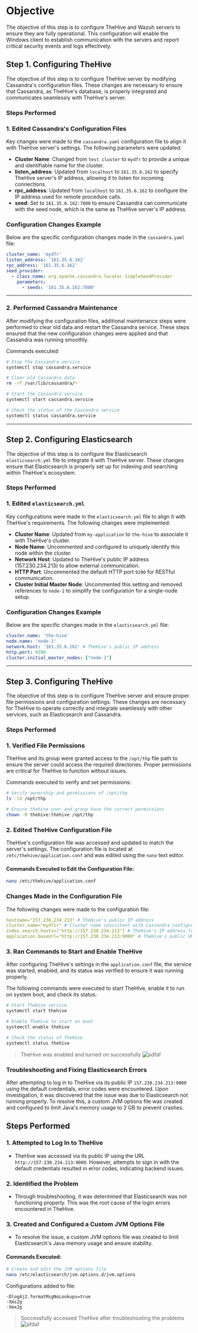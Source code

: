 # Objective
The objective of this step is to configure TheHive and Wazuh servers to ensure they are fully operational. This configuration will enable the Windows client to establish communication with the servers and report critical security events and logs effectively.

## Step 1. Configuring TheHive

The objective of this step is to configure TheHive server by modifying Cassandra's configuration files. These changes are necessary to ensure that Cassandra, as TheHive's database, is properly integrated and communicates seamlessly with TheHive's server.


### Steps Performed

### 1. Edited Cassandra's Configuration Files
Key changes were made to the `cassandra.yaml` configuration file to align it with TheHive server's settings. The following parameters were updated:

- **Cluster Name**: Changed from `test cluster` to `mydfr` to provide a unique and identifiable name for the cluster.
- **listen_address**: Updated from `localhost` to `161.35.6.162` to specify TheHive server's IP address, allowing it to listen for incoming connections.
- **rpc_address**: Updated from `localhost` to `161.35.6.162` to configure the IP address used for remote procedure calls.
- **seed**: Set to `161.35.6.162:7000` to ensure Cassandra can communicate with the seed node, which is the same as TheHive server's IP address.



### Configuration Changes Example
Below are the specific configuration changes made in the `cassandra.yaml` file:

```yaml
cluster_name: 'mydfr'
listen_address: '161.35.6.162'
rpc_address: '161.35.6.162'
seed_provider:
  - class_name: org.apache.cassandra.locator.SimpleSeedProvider
    parameters:
      - seeds: '161.35.6.162:7000'
```
---

### 2. Performed Cassandra Maintenance
After modifying the configuration files, additional maintenance steps were performed to clear old data and restart the Cassandra service. These steps ensured that the new configuration changes were applied and that Cassandra was running smoothly.

Commands executed:

```bash
# Stop the Cassandra service
systemctl stop cassandra.service

# Clear old Cassandra data
rm -rf /var/lib/cassandra/*

# Start the Cassandra service
systemctl start cassandra.service

# Check the status of the Cassandra service
systemctl status cassandra.service
```
---

## Step 2. Configuring Elasticsearch

The objective of this step is to configure the Elasticsearch `elasticsearch.yml` file to integrate it with TheHive server. These changes ensure that Elasticsearch is properly set up for indexing and searching within TheHive's ecosystem.


### Steps Performed

### 1. Edited `elasticsearch.yml`
Key configurations were made in the `elasticsearch.yml` file to align it with TheHive's requirements. The following changes were implemented:

- **Cluster Name**: Updated from `my-application` to `the-hive` to associate it with TheHive's cluster.
- **Node Name**: Uncommented and configured to uniquely identify this node within the cluster.
- **Network Host**: Updated to TheHive's public IP address (157.230.234.213) to allow external communication.
- **HTTP Port**: Uncommented the default HTTP port `9200` for RESTful communication.
- **Cluster Initial Master Node**: Uncommented this setting and removed references to `node-2` to simplify the configuration for a single-node setup.


### Configuration Changes Example
Below are the specific changes made in the `elasticsearch.yml` file:

```yaml
cluster.name: 'the-hive'
node.name: 'node-1'
network.host: '161.35.6.162' # TheHive's public IP address
http.port: 9200
cluster.initial_master_nodes: ["node-1"]
```

--- 

## Step 3. Configuring TheHive


The objective of this step is to configure TheHive server and ensure proper file permissions and configuration settings. These changes are necessary for TheHive to operate correctly and integrate seamlessly with other services, such as Elasticsearch and Cassandra.


### Steps Performed

### 1. Verified File Permissions
TheHive and its group were granted access to the `/opt/thp` file path to ensure the server could access the required directories. Proper permissions are critical for TheHive to function without issues.

Commands executed to verify and set permissions:

```bash
# Verify ownership and permissions of /opt/thp
ls -ld /opt/thp

# Ensure thehive user and group have the correct permissions
chown -R thehive:thehive /opt/thp
```

### 2. Edited TheHive Configuration File
TheHive's configuration file was accessed and updated to match the server's settings. The configuration file is located at `/etc/thehive/application.conf` and was edited using the `nano` text editor.

#### Commands Executed to Edit the Configuration File:
```bash
nano /etc/thehive/application.conf
```

### Changes Made in the Configuration File

The following changes were made to the configuration file:

```yaml
hostname="157.230.234.213" # TheHive's public IP address
cluster.name="mydfir" # Cluster name consistent with Cassandra configuration
index.search.hosts=["http://157.230.234.213"] # TheHive's IP address for search operations
application.baseUrl="http://157.230.234.213:9000" # TheHive's public URL for external access
```

### 3. Ran Commands to Start and Enable TheHive
After configuring TheHive's settings in the `application.conf` file, the service was started, enabled, and its status was verified to ensure it was running properly.

The following commands were executed to start TheHive, enable it to run on system boot, and check its status:

```bash
# Start TheHive service
systemctl start thehive

# Enable TheHive to start on boot
systemctl enable thehive

# Check the status of TheHive
systemctl status thehive

```

> TheHive was enabled and turned on successfully
![adfaf](https://i.imgur.com/ULpyZbr.png)


### Troubleshooting and Fixing Elasticsearch Errors

After attempting to log in to TheHive via its public IP `157.230.234.213:9000` using the default credentials, error codes were encountered. Upon investigation, it was discovered that the issue was due to Elasticsearch not running properly. To resolve this, a custom JVM options file was created and configured to limit Java's memory usage to 2 GB to prevent crashes.


## Steps Performed

### 1. Attempted to Log In to TheHive
  - TheHive was accessed via its public IP using the URL `http://157.230.234.213:9000`. However, attempts to sign in with the default credentials resulted in error codes, indicating backend issues.


### 2. Identified the Problem
  - Through troubleshooting, it was determined that Elasticsearch was not functioning properly. This was the root cause of the login errors encountered in TheHive.


### 3. Created and Configured a Custom JVM Options File
  - To resolve the issue, a custom JVM options file was created to limit Elasticsearch's Java memory usage and ensure stability.

#### Commands Executed:
```bash
# Create and edit the JVM options file
nano /etc/elasticsearch/jvm.options.d/jvm.options
```
Configurations added to file:

```jvm
-Dlog4j2.formatMsgNoLookups=true
-Xms2g
-Xmx2g
```

> Successfully accessed TheHive after troubleshooting the problems
![afdaf](https://i.imgur.com/LNFx21z.png)


